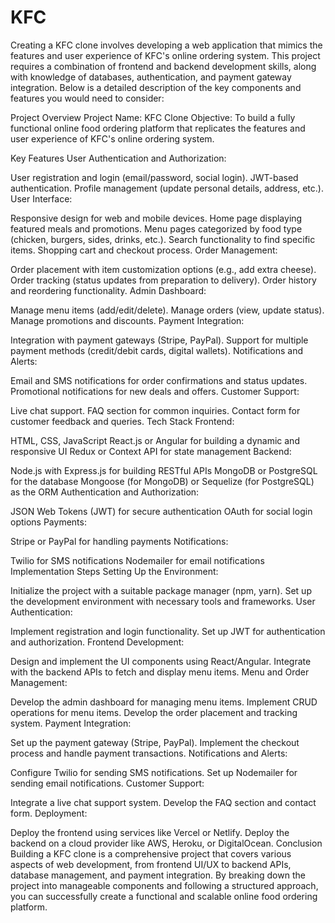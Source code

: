 # KFC
Creating a KFC clone involves developing a web application that mimics the features and user experience of KFC's online ordering system. This project requires a combination of frontend and backend development skills, along with knowledge of databases, authentication, and payment gateway integration. Below is a detailed description of the key components and features you would need to consider:

Project Overview
Project Name: KFC Clone
Objective: To build a fully functional online food ordering platform that replicates the features and user experience of KFC's online ordering system.

Key Features
User Authentication and Authorization:

User registration and login (email/password, social login).
JWT-based authentication.
Profile management (update personal details, address, etc.).
User Interface:

Responsive design for web and mobile devices.
Home page displaying featured meals and promotions.
Menu pages categorized by food type (chicken, burgers, sides, drinks, etc.).
Search functionality to find specific items.
Shopping cart and checkout process.
Order Management:

Order placement with item customization options (e.g., add extra cheese).
Order tracking (status updates from preparation to delivery).
Order history and reordering functionality.
Admin Dashboard:

Manage menu items (add/edit/delete).
Manage orders (view, update status).
Manage promotions and discounts.
Payment Integration:

Integration with payment gateways (Stripe, PayPal).
Support for multiple payment methods (credit/debit cards, digital wallets).
Notifications and Alerts:

Email and SMS notifications for order confirmations and status updates.
Promotional notifications for new deals and offers.
Customer Support:

Live chat support.
FAQ section for common inquiries.
Contact form for customer feedback and queries.
Tech Stack
Frontend:

HTML, CSS, JavaScript
React.js or Angular for building a dynamic and responsive UI
Redux or Context API for state management
Backend:

Node.js with Express.js for building RESTful APIs
MongoDB or PostgreSQL for the database
Mongoose (for MongoDB) or Sequelize (for PostgreSQL) as the ORM
Authentication and Authorization:

JSON Web Tokens (JWT) for secure authentication
OAuth for social login options
Payments:

Stripe or PayPal for handling payments
Notifications:

Twilio for SMS notifications
Nodemailer for email notifications
Implementation Steps
Setting Up the Environment:

Initialize the project with a suitable package manager (npm, yarn).
Set up the development environment with necessary tools and frameworks.
User Authentication:

Implement registration and login functionality.
Set up JWT for authentication and authorization.
Frontend Development:

Design and implement the UI components using React/Angular.
Integrate with the backend APIs to fetch and display menu items.
Menu and Order Management:

Develop the admin dashboard for managing menu items.
Implement CRUD operations for menu items.
Develop the order placement and tracking system.
Payment Integration:

Set up the payment gateway (Stripe, PayPal).
Implement the checkout process and handle payment transactions.
Notifications and Alerts:

Configure Twilio for sending SMS notifications.
Set up Nodemailer for sending email notifications.
Customer Support:

Integrate a live chat support system.
Develop the FAQ section and contact form.
Deployment:

Deploy the frontend using services like Vercel or Netlify.
Deploy the backend on a cloud provider like AWS, Heroku, or DigitalOcean.
Conclusion
Building a KFC clone is a comprehensive project that covers various aspects of web development, from frontend UI/UX to backend APIs, database management, and payment integration. By breaking down the project into manageable components and following a structured approach, you can successfully create a functional and scalable online food ordering platform.

